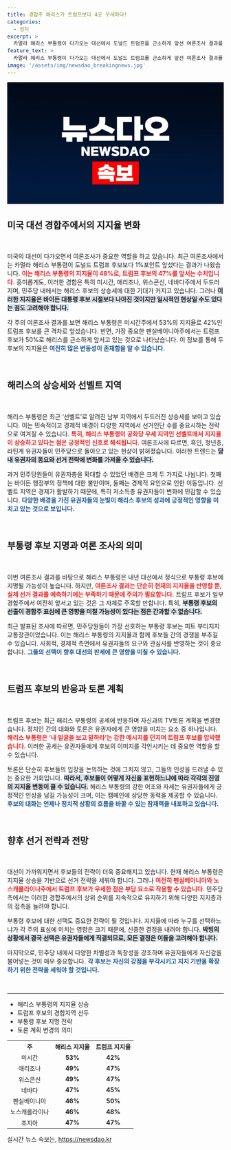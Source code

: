 ```yaml
---
title: 경합주 해리스가 트럼프보다 4곳 우세하다!
categories:
  - 정치
excerpt: >
  카멀라 해리스 부통령이 다가오는 대선에서 도널드 트럼프를 근소하게 앞선 여론조사 결과를 발표하며 선벨트에서의 지지 상승세를 이어가고 있습니다. 그러나 경합주에서의 변수와 부통령 후보 선택이 판세에 미칠 영향은 여전히 불투명합니다.
feature_text: >
  카멀라 해리스 부통령이 다가오는 대선에서 도널드 트럼프를 근소하게 앞선 여론조사 결과를 발표하며 선벨트에서의 지지 상승세를 이어가고 있습니다. 그러나 경합주에서의 변수와 부통령 후보 선택이 판세에 미칠 영향은 여전히 불투명합니다.
image: '/assets/img/newsdao_breakingnews.jpg'
---
```


<p><img src="/assets/img/newsdao_breakingnews.jpg" alt="flaretime 속보" /></p>

<h2 data-ke-size="size26">미국 대선 경합주에서의 지지율 변화</h2>

<p data-ke-size="size16">&nbsp;</p>

<p>미국의 대선이 다가오면서 여론조사가 중요한 역할을 하고 있습니다. 최근 여론조사에서는 카멀라 해리스 부통령이 도널드 트럼프 후보보다 1%포인트 앞섰다는 결과가 나왔습니다. <b><span style="color: #ee2323;">이는 해리스 부통령의 지지율이 48%로, 트럼프 후보의 47%를 앞서는 수치입니다.</span></b> 흥미롭게도, 이러한 경합은 특히 미시간, 애리조나, 위스콘신, 네바다주에서 두드러지며, 민주당 내에서는 해리스 후보의 상승세에 대한 기대가 커지고 있습니다. 그러나 <b><span style="background-color: #21538527;">이러한 지지율은 바이든 대통령 후보 시절보다 나아진 것이지만 일시적인 현상일 수도 있다는 점도 고려해야 합니다.</span></b></p>

<p>각 주의 여론조사 결과를 보면 해리스 부통령은 미시간주에서 53%의 지지율로 42%인 트럼프 후보를 큰 격차로 앞섰습니다. 반면, 가장 중요한 펜실베이니아주에서는 트럼프 후보가 50%로 해리스를 근소하게 앞서고 있는 것으로 나타났습니다. 이 정보를 통해 두 후보의 지지율은 <b><span style="color: #1a5490;">여전히 많은 변동성이 존재함을 알 수 있습니다.</span></b> </p>

<p data-ke-size="size16">&nbsp;</p>

<h2 data-ke-size="size26">해리스의 상승세와 선벨트 지역</h2>

<p data-ke-size="size16">&nbsp;</p>

<p>해리스 부통령은 최근 ‘선벨트’로 알려진 남부 지역에서 두드러진 상승세를 보이고 있습니다. 이는 민속적이고 경제적 배경이 다양한 지역에서 선거인단 수를 중요시하는 전략으로 여겨질 수 있습니다. <b><span style="color: #ee2323;">특히, 해리스 부통령이 공화당 우세 지역인 선벨트에서 지지율이 상승하고 있다는 점은 긍정적인 신호로 해석됩니다.</span></b> 여론조사에 따르면, 흑인, 청년층, 라틴계 유권자들이 민주당으로 돌아오고 있는 현상이 밝혀졌습니다. 이러한 트렌드는 <b><span style="background-color: #21538527;">당내 유권자의 동요와 선거 전략에 변화를 가져올 수 있습니다.</span></b> </p>

<p>과거 민주당원들이 유권자층을 확대할 수 있었던 배경은 크게 두 가지로 나뉩니다. 첫째는 바이든 행정부의 정책에 대한 불만이며, 둘째는 경제적 요인으로 인한 이동입니다. 선벨트 지역은 경제가 활발하기 때문에, 특히 저소득층 유권자들이 변화에 민감할 수 있습니다. <b><span style="color: #1a5490;">다양한 배경을 가진 유권자들의 눈빛이 해리스 후보의 성과에 긍정적인 영향을 미치고 있는 것으로 보입니다.</span></b></p>

<p data-ke-size="size16">&nbsp;</p>

<h2 data-ke-size="size26">부통령 후보 지명과 여론 조사의 의미</h2>

<p data-ke-size="size16">&nbsp;</p>

<p>이번 여론조사 결과를 바탕으로 해리스 부통령은 내년 대선에서 정식으로 부통령 후보에 지명될 가능성이 높습니다. 하지만, <b><span style="color: #ee2323;">여론조사 결과는 단순히 현재의 지지율을 반영할 뿐, 실제 선거 결과를 예측하기에는 부족하기 때문에 주의가 필요합니다.</span></b> 트럼프 후보가 일부 경합주에서 여전히 앞서고 있는 것은 그 자체로 주목할 만합니다. 특히, <b><span style="background-color: #21538527;">부통령 후보의 선출이 경합주 표심에 큰 영향을 미칠 가능성이 있다는 점은 간과할 수 없습니다.</span></b></p>

<p>최근 발표된 조사에 따르면, 민주당원들이 가장 선호하는 부통령 후보는 피트 부티지지 교통장관이었습니다. 이는 해리스 부통령의 지지율과 함께 후보들 간의 경쟁을 부추길 수 있습니다. 사회적, 경제적 측면에서 유권자들의 요구와 관심사를 반영하는 것이 중요합니다. <b><span style="color: #1a5490;">그들의 선택이 향후 대선의 판세에 큰 영향을 미칠 수 있습니다.</span></b></p>

<p data-ke-size="size16">&nbsp;</p>

<h2 data-ke-size="size26">트럼프 후보의 반응과 토론 계획</h2>

<p data-ke-size="size16">&nbsp;</p>

<p>트럼프 후보는 최근 해리스 부통령의 공세에 반응하며 자신과의 TV토론 계획을 변경했습니다. 정치인 간의 대화와 토론은 유권자에게 큰 영향을 미치는 요소 중 하나입니다. <b><span style="color: #ee2323;">해리스 부통령은 ‘내 얼굴을 보고 말하라’는 강한 메시지를 던지며 트럼프 후보를 압박했습니다.</span></b> 이러한 공세는 유권자들에게 후보의 이미지를 각인시키는 데 중요한 역할을 할 수 있습니다. </p>

<p>토론은 단순히 후보들의 입장을 논의하는 것에 그치지 않고, 그들의 인성을 드러낼 수 있는 중요한 기회입니다. <b><span style="background-color: #21538527;">따라서, 후보들이 어떻게 자신을 표현하느냐에 따라 각각의 진영의 지지율 변동이 클 수 있습니다.</span></b> 해리스 부통령의 강한 어조와 자세는 유권자들에게 긍정적인 인상을 남길 가능성이 크며, 이는 캠페인에 상당한 동력을 제공할 수 있습니다. <b><span style="color: #1a5490;">후보의 대화는 언제나 정치적 상황의 흐름을 바꿀 수 있는 잠재력을 내포하고 있습니다.</span></b></p>

<p data-ke-size="size16">&nbsp;</p>

<h2 data-ke-size="size26">향후 선거 전략과 전망</h2>

<p data-ke-size="size16">&nbsp;</p>

<p>대선이 가까워지면서 후보들의 전략이 더욱 중요해지고 있습니다. 현재 해리스 부통령은 지지율 상승을 기반으로 선거 전략을 세워야 합니다. 그러나 <b><span style="color: #ee2323;">여전히 펜실베이니아와 노스캐롤라이나주에서 트럼프 후보가 우세한 점은 부담 요소로 작용할 수 있습니다.</span></b> 민주당 측에서는 이러한 경합주에서의 상위 순위를 지속적으로 유지하기 위해 다양한 지지층과의 접촉을 늘려야 합니다. </p>

<p>부통령 후보에 대한 선택도 중요한 전략이 될 것입니다. 지지율에 따라 누구를 선택하느냐가 각 주의 표심에 미치는 영향은 크기 때문에, 신중한 결정을 내려야 합니다. <b><span style="background-color: #21538527;">박빙의 상황에서 결국 선택은 유권자들에게 직결되므로, 모든 결정은 이들을 고려해야 합니다.</span></b> </p>

<p>마지막으로, 민주당 내에서 다양한 차별성과 독창성을 강조하며 유권자들에게 자신감을 불어넣는 것이 매우 중요합니다. <b><span style="color: #1a5490;">각 후보는 자신의 강점을 부각시키고 지지 기반을 확장하기 위한 전략을 세워야 할 것입니다.</span></b></p>

<p data-ke-size="size16">&nbsp;</p>

<hr />

<ul>
  <li>해리스 부통령의 지지율 상승</li>
  <li>트럼프 후보의 경합지역 선두</li>
  <li>부통령 후보 지명 전략</li>
  <li>토론 계획 변경의 의미</li>
</ul>

<table>
  <tr>
    <th style="text-align: center;"><b>주</b></th>
    <th style="text-align: center;"><b>해리스 지지율</b></th>
    <th style="text-align: center;"><b>트럼프 지지율</b></th>
  </tr>
  <tr>
    <td style="text-align: center;">미시간</td>
    <td style="text-align: center;"><b>53%</b></td>
    <td style="text-align: center;"><b>42%</b></td>
  </tr>
  <tr>
    <td style="text-align: center;">애리조나</td>
    <td style="text-align: center;"><b>49%</b></td>
    <td style="text-align: center;"><b>47%</b></td>
  </tr>
  <tr>
    <td style="text-align: center;">위스콘신</td>
    <td style="text-align: center;"><b>49%</b></td>
    <td style="text-align: center;"><b>47%</b></td>
  </tr>
  <tr>
    <td style="text-align: center;">네바다</td>
    <td style="text-align: center;"><b>47%</b></td>
    <td style="text-align: center;"><b>45%</b></td>
  </tr>
  <tr>
    <td style="text-align: center;">펜실베이니아</td>
    <td style="text-align: center;"><b>46%</b></td>
    <td style="text-align: center;"><b>50%</b></td>
  </tr>
  <tr>
    <td style="text-align: center;">노스캐롤라이나</td>
    <td style="text-align: center;"><b>46%</b></td>
    <td style="text-align: center;"><b>48%</b></td>
  </tr>
  <tr>
    <td style="text-align: center;">조지아</td>
    <td style="text-align: center;"><b>47%</b></td>
    <td style="text-align: center;"><b>47%</b></td>
  </tr>
</table>
실시간 뉴스 속보는, <a href="https://newsdao.kr" rel="dofollow">https://newsdao.kr</a>


